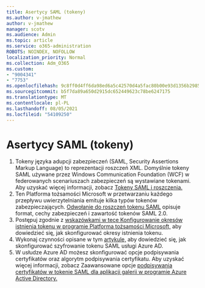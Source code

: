 ```yaml
---
title: Asertycy SAML (tokeny)
ms.author: v-jmathew
author: v-jmathew
manager: scotv
ms.audience: Admin
ms.topic: article
ms.service: o365-administration
ROBOTS: NOINDEX, NOFOLLOW
localization_priority: Normal
ms.collection: Adm_O365
ms.custom:
- "9004341"
- "7753"
ms.openlocfilehash: 9c8ff0d4ff6da98ed6a5c42570d4a5fac80b00e93d1356b298528bd8d2c51a5f
ms.sourcegitcommit: b5f7da89a650d2915dc652449623c78be6247175
ms.translationtype: MT
ms.contentlocale: pl-PL
ms.lasthandoff: 08/05/2021
ms.locfileid: "54109250"
---
```

# <a name="saml-assertions-tokens"></a>Asertycy SAML (tokeny)

1. Tokeny języka adupcji zabezpieczeń (SAML, Security Assertions Markup Language) to reprezentacji roszczeń XML. Domyślnie tokeny SAML używane przez Windows Communication Foundation (WCF) w federowanych scenariuszach zabezpieczeń są wystawiane tokenami. Aby uzyskać więcej informacji, zobacz [Tokeny SAML i roszczenia.](https://docs.microsoft.com/dotnet/framework/wcf/feature-details/saml-tokens-and-claims)
2. Ten Platforma tożsamości Microsoft w przetwarzaniu każdego przepływu uwierzytelniania emituje kilka typów tokenów zabezpieczających. [Odwołanie do roszczeń tokenu SAML](https://docs.microsoft.com/azure/active-directory/develop/reference-saml-tokens) opisuje format, cechy zabezpieczeń i zawartość tokenów SAML 2.0.
3. Postępuj zgodnie z [wskazówkami w tece Konfigurowanie okresów istnienia tokenu w programie Platforma tożsamości Microsoft,](https://docs.microsoft.com/azure/active-directory/develop/active-directory-configurable-token-lifetimes) aby dowiedzieć się, jak skonfigurować okresy istnienia tokenu.
4. Wykonaj czynności opisane w tym [artykule,](https://docs.microsoft.com/azure/active-directory/manage-apps/howto-saml-token-encryption) aby dowiedzieć się, jak skonfigurować szyfrowanie tokenu SAML usługi Azure AD.
5. W usłudze Azure AD możesz skonfigurować opcje podpisywania certyfikatów oraz algorytm podpisywania certyfikatu. Aby uzyskać więcej informacji, zobacz Zaawansowane opcje [podpisywania certyfikatów w tokenie SAML dla aplikacji galerii w programie Azure Active Directory.](https://docs.microsoft.com/azure/active-directory/manage-apps/certificate-signing-options)
